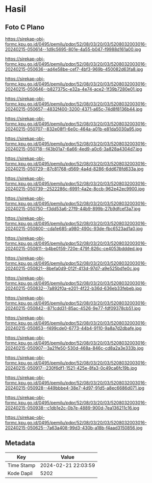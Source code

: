 # Hasil

## Foto C Plano

https://sirekap-obj-formc.kpu.go.id/0495/pemilu/pdpr/52/08/03/20/03/5208032003016-20240215-050614--1d9c5695-801e-4a55-b047-f9988d161a00.jpg

https://sirekap-obj-formc.kpu.go.id/0495/pemilu/pdpr/52/08/03/20/03/5208032003016-20240215-050636--ad4e58be-cef7-4bf3-969b-450082d63fa8.jpg

https://sirekap-obj-formc.kpu.go.id/0495/pemilu/pdpr/52/08/03/20/03/5208032003016-20240215-050646--b827375c-e32a-4e74-ace2-1f39b7280e01.jpg

https://sirekap-obj-formc.kpu.go.id/0495/pemilu/pdpr/52/08/03/20/03/5208032003016-20240215-050657--4832f400-3200-4371-a65c-74d8f8136b44.jpg

https://sirekap-obj-formc.kpu.go.id/0495/pemilu/pdpr/52/08/03/20/03/5208032003016-20240215-050707--832e08f1-6e0c-464a-a01b-e81da5030a95.jpg

https://sirekap-obj-formc.kpu.go.id/0495/pemilu/pdpr/52/08/03/20/03/5208032003016-20240215-050718--f43b01a7-6a66-4ed9-a0c6-3a828a4304d7.jpg

https://sirekap-obj-formc.kpu.go.id/0495/pemilu/pdpr/52/08/03/20/03/5208032003016-20240215-050729--87c81768-d569-4a4d-8286-6dd678fd633a.jpg

https://sirekap-obj-formc.kpu.go.id/0495/pemilu/pdpr/52/08/03/20/03/5208032003016-20240215-050739--2522286c-6991-4a2e-8ccb-962e42ec9900.jpg

https://sirekap-obj-formc.kpu.go.id/0495/pemilu/pdpr/52/08/03/20/03/5208032003016-20240215-050750--f3dd53a6-27f9-44b9-899b-27b9dfcef3a7.jpg

https://sirekap-obj-formc.kpu.go.id/0495/pemilu/pdpr/52/08/03/20/03/5208032003016-20240215-050800--cda1e685-a980-490c-93de-fbc6523ad1a0.jpg

https://sirekap-obj-formc.kpu.go.id/0495/pemilu/pdpr/52/08/03/20/03/5208032003016-20240215-050811--b4be0159-720e-479f-826c-ce4053bddded.jpg

https://sirekap-obj-formc.kpu.go.id/0495/pemilu/pdpr/52/08/03/20/03/5208032003016-20240215-050821--8befa0d9-012f-413d-97d7-a9e525bd1e0c.jpg

https://sirekap-obj-formc.kpu.go.id/0495/pemilu/pdpr/52/08/03/20/03/5208032003016-20240215-050832--7a892f0a-e201-4f22-b36d-636eb33febeb.jpg

https://sirekap-obj-formc.kpu.go.id/0495/pemilu/pdpr/52/08/03/20/03/5208032003016-20240215-050842--871cdd31-85ac-4526-9e77-fdf09378cb51.jpg

https://sirekap-obj-formc.kpu.go.id/0495/pemilu/pdpr/52/08/03/20/03/5208032003016-20240215-050853--f499cde0-6773-44b4-9110-9a8a7d2dbafe.jpg

https://sirekap-obj-formc.kpu.go.id/0495/pemilu/pdpr/52/08/03/20/03/5208032003016-20240215-050907--3a21fe50-530d-468a-846c-cd8a2a3e333b.jpg

https://sirekap-obj-formc.kpu.go.id/0495/pemilu/pdpr/52/08/03/20/03/5208032003016-20240215-050917--230f6df1-1521-425e-8fa3-0c49ca6fc19b.jpg

https://sirekap-obj-formc.kpu.go.id/0495/pemilu/pdpr/52/08/03/20/03/5208032003016-20240215-050928--449bbbe4-38e7-4d97-91d5-a8ec6686d071.jpg

https://sirekap-obj-formc.kpu.go.id/0495/pemilu/pdpr/52/08/03/20/03/5208032003016-20240215-050938--c1db1e2c-0b7e-4889-900d-7ea136211c16.jpg

https://sirekap-obj-formc.kpu.go.id/0495/pemilu/pdpr/52/08/03/20/03/5208032003016-20240215-050625--7a63a408-99d3-430b-a18b-f4aad3150856.jpg


## Metadata

| Key        | Value               |
| ---------- | ------------------- |
| Time Stamp | 2024-02-21 22:03:59 |
| Kode Dapil | 5202                |




